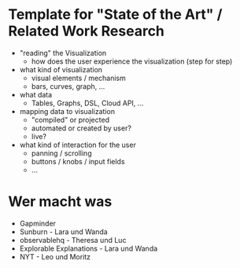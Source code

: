 # Template for "State of the Art" / Related Work Research

- "reading" the Visualization
  - how does the user experience the visualization (step for step)
- what kind of visualization
  - visual elements / mechanism
  - bars, curves, graph, ...
- what data
  - Tables, Graphs, DSL, Cloud API, ...
- mapping data to visualization
  - "compiled" or projected
  - automated or created by user?
  - live?
- what kind of interaction for the user
  - panning / scrolling
  - buttons / knobs / input fields
  - ...

# Wer macht was

- Gapminder
- Sunburn - Lara und Wanda
- observablehq - Theresa und Luc
- Explorable Explanations - Lara und Wanda
- NYT - Leo und Moritz